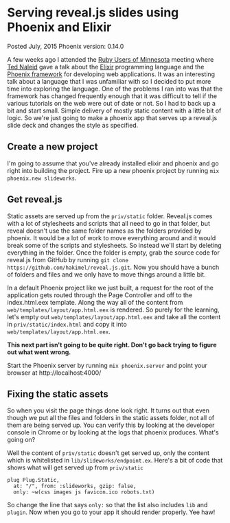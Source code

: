 # Serving reveal.js slides using Phoenix and Elixir
Posted July, 2015
Phoenix version: 0.14.0

A few weeks ago I attended the [Ruby Users of Minnesota](http://ruby.mn) meeting
where  [Ted Naleid](https://twitter.com/tednaleid) gave a talk about the
[Elixir](http://elixir-lang.org/) programming  language and the [Phoenix
framework](http://www.phoenixframework.org/) for developing web applications.
It was an interesting talk about a language that I was unfamiliar with so I
decided to put  more time into exploring the language. One of the problems I ran
into was that the  framework has changed frequently enough that it was difficult
to tell if the various tutorials  on the web were out of date or not. So I had
to back up a bit and start small. Simple  delivery of mostly static content with
a little bit of logic. So we're just going to make a phoenix app that serves up
a reveal.js slide deck and changes the style as specified.

## Create a new project

I'm going to assume that you've already installed elixir and phoenix and go right
into building the project. Fire up a new phoenix project by running `mix phoenix.new slideworks`.

## Get reveal.js

Static assets are served up from the `priv/static` folder. Reveal.js comes with
a lot of stylesheets and scripts that all need to go in that folder, but reveal
doesn't use the same folder names as the folders provided by phoenix. It would
be a lot of work to move everything around and it would break some of the
scripts and stylesheets. So instead we'll start by deleting everything in the
folder. Once the folder is empty, grab the source code for reveal.js from GitHub
by running `git clone https://github.com/hakimel/reveal.js.git`. Now you should
have a bunch of folders and files and we only have to move things around a
little bit.

In a default Phoenix project like we just built, a request for the root of the
application gets routed through the Page Controller and off to the
index.html.eex template. Along the way all of the content from
`web/templates/layout/app.html.eex` is rendered. So purely for the learning,
let's empty out `web/templates/layout/app.html.eex` and take all the content in
`priv/static/index.html` and copy it  into `web/templates/layout/app.html.eex`.

**This next part isn't going to be quite right. Don't go back trying to figure out what went wrong.**

Start the Phoenix server by running `mix phoenix.server` and point your browser at http://localhost:4000/

## Fixing the static assets

So when you visit the page things done look right. It turns out that even though we put all the
files and folders in the static assets folder, not all of them are being served up. You can verify this by looking
at the developer console in Chrome or by looking at the logs that phoenix produces. What's going on?

Well the content of `priv/static` doesn't get served up, only the content which is whitelisted in `lib/slideworks/endpoint.ex`.
Here's a bit of code that shows what will get served up from `priv/static`

```
plug Plug.Static,
  at: "/", from: :slideworks, gzip: false,
  only: ~w(css images js favicon.ico robots.txt)
```

So change the line that says `only:` so that the list also includes `lib` and `plugin`. Now when you go to your app
it should render properly. Yee haw!
